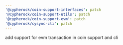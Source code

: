 ```yaml
---
'@cypherock/coin-support-interfaces': patch
'@cypherock/coin-support-utils': patch
'@cypherock/coin-support-evm': patch
'@cypherock/cysync-cli': patch
---
```


add support for evm transaction in coin support and cli
